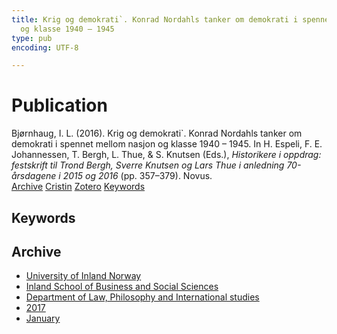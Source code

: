 ```yaml
---
title: Krig og demokrati`. Konrad Nordahls tanker om demokrati i spennet mellom nasjon
  og klasse 1940 – 1945
type: pub
encoding: UTF-8

---
```

<h1>Publication</h1>
<article id="csl-bib-container-65CN9WWQ" class="csl-bib-container">
  <div class="csl-bib-body"> <div class="csl-entry">Bjørnhaug, I. L. (2016). Krig og demokrati`. Konrad Nordahls tanker om demokrati i spennet mellom nasjon og klasse 1940 – 1945. In H. Espeli, F. E. Johannessen, T. Bergh, L. Thue, &#38; S. Knutsen (Eds.), <i>Historikere i oppdrag: festskrift til Trond Bergh, Sverre Knutsen og Lars Thue i anledning 70-årsdagene i 2015 og 2016</i> (pp. 357–379). Novus.</div> </div>
  <div class="csl-bib-buttons">
    <a href="#taxonomy-article-65CN9WWQ" alt="archive" class="csl-bib-button">Archive</a>
    <a href="https://app.cristin.no/results/show.jsf?id=1440696" alt="Cristin" class="csl-bib-button">Cristin</a>
    <a href="http://zotero.org/groups/5881554/items/65CN9WWQ" alt="Zotero" class="csl-bib-button">Zotero</a>
    <a href="#keywords-article-65CN9WWQ" alt="keywords" class="csl-bib-button">Keywords</a>
  </div>
  <div id="csl-bib-meta-container-65CN9WWQ"></div>
</article>
<div id="csl-bib-meta-65CN9WWQ" class="csl-bib-meta">
  <article id="keywords-article-65CN9WWQ" class="keywords-article">
    <h1>Keywords</h1>
    
  </article>
  <article id="taxonomy-article-65CN9WWQ" class="taxonomy-article">
    <h1>Archive</h1>
    <ul>
      <li>
        <a href="/en/archive/?key=3DCRN523">University of Inland Norway</a>
      </li>
      <li>
        <a href="/en/archive/?key=DU8Q9LN9">Inland School of Business and Social Sciences</a>
      </li>
      <li>
        <a href="/en/archive/?key=ITYAG68H">Department of Law, Philosophy and International studies</a>
      </li>
      <li>
        <a href="/en/archive/?key=XDLKZVSJ">2017</a>
      </li>
      <li>
        <a href="/en/archive/?key=9J8BPRLX">January</a>
      </li>
    </ul>
  </article>
</div>

